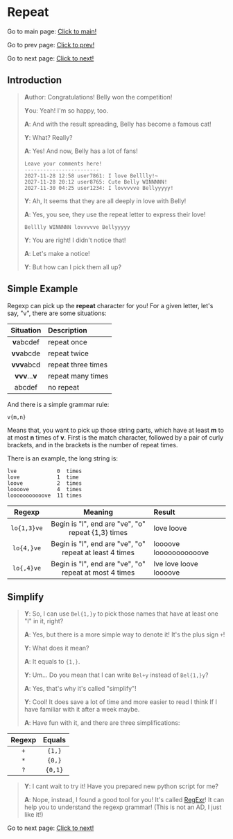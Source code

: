 # Repeat

Go to main page: [Click to main!](./README.md)

Go to prev page: [Click to prev!](./an_easy_start.md)

Go to next page: [Click to next!](./number_&_letter.md)

## Introduction

> **A**uthor: Congratulations! Belly won the competition!
> 
> **Y**ou: Yeah! I'm so happy, too.
> 
> **A**: And with the result spreading, Belly has become a famous cat!
> 
> **Y**: What? Really?
> 
> **A**: Yes! And now, Belly has a lot of fans!
> 
> ```
> Leave your comments here!
> ------------------------
> 2027-11-28 12:58 user7861: I love Belllly!~
> 2027-11-28 20:12 user8765: Cute Belly WINNNNN!
> 2027-11-30 04:25 user1234: I lovvvvve Bellyyyyy!
> ```
> 
> **Y**: Ah, It seems that they are all deeply in love with Belly!
> 
> **A**: Yes, you see, they use the repeat letter to express their love!
> 
> ```
> Belllly WINNNNN lovvvvve Bellyyyyy
> ```
> 
> **Y**: You are right! I didn't notice that!
> 
> **A**: Let's make a notice!
> 
> **Y**: But how can I pick them all up?

## Simple Example

Regexp can pick up the **repeat** character for you! For a given letter, let's say, "v", there are some situations:

| Situation | Description |
| :---: | :--- |
| **v**abcdef | repeat once |
| **vv**abcde | repeat twice |
| **vvv**abcd | repeat three times |
| **vvv**...**v** | repeat many times |
| abcdef | no repeat |

And there is a simple grammar rule:

```
v{m,n}
```

Means that, you want to pick up those string parts, which have at least **m** to at most **n** times of **v**. First is the match character, followed by a pair of curly brackets, and in the brackets is the number of repeat times.

There is an example, the long string is:

```
lve             0  times
love            1  time
loove           2  times
loooove         4  times
looooooooooove  11 times
```

| Regexp | Meaning | Result |
| :---: | :---: | :--- |
| `lo{1,3}ve` | Begin is "l", end are "ve", "o" repeat {1,3} times| love loove |
| `lo{4,}ve` | Begin is "l", end are "ve", "o" repeat at least 4 times | loooove looooooooooove |
| `lo{,4}ve` | Begin is "l", end are "ve", "o" repeat at most 4 times | lve love loove loooove |

## Simplify

> **Y**: So, I can use `Bel{1,}y` to pick those names that have at least one "l" in it, right?
> 
> **A**: Yes, but there is a more simple way to denote it! It's the plus sign `+`!
> 
> **Y**: What does it mean?
> 
> **A**: It equals to `{1,}`.
> 
> **Y**: Um... Do you mean that I can write `Bel+y` instead of `Bel{1,}y`?
> 
> **A**: Yes, that's why it's called "simplify"!
> 
> **Y**: Cool! It does save a lot of time and more easier to read I think If I have familiar with it after a week maybe.
> 
> **A**: Have fun with it, and there are three simplifications:

| Regexp | Equals |
| :---: | :---: |
| `+` | `{1,}` |
| `*` | `{0,}` |
| `?` | `{0,1}` |

> **Y**: I cant wait to try it! Have you prepared new python script for me?
> 
> **A**: Nope, instead, I found a good tool for you! It's called [RegExr](https://regexr.com/)! It can help you to understand the regexp grammar! (This is not an AD, I just like it!)

Go to next page: [Click to next!](./number_&_letter.md)